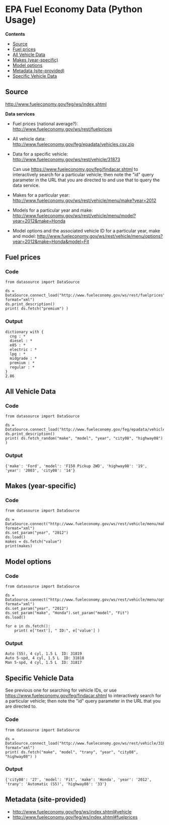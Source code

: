# EPA Fuel Economy Data (Python Usage)

**Contents**
- [Source](#source)
- [Fuel prices](#fuel-prices)
- [All Vehicle Data](#all-vehicle-data)
- [Makes (year-specific)](#makes-year-specific)
- [Model options](#model-options)
- [Metadata (site-provided)](#metadata-site-provided)
- [Specific Vehicle Data](#specific-vehicle-data)


## Source

http://www.fueleconomy.gov/feg/ws/index.shtml

**Data services**

- Fuel prices (national average?): http://www.fueleconomy.gov/ws/rest/fuelprices
- All vehicle data: http://www.fueleconomy.gov/feg/epadata/vehicles.csv.zip
- Data for a specific vehicle: http://www.fueleconomy.gov/ws/rest/vehicle/31873

  Can use https://www.fueleconomy.gov/feg/findacar.shtml to interactively search for a particular vehicle; then note the "id" query parameter in the URL that you are directed to and use that to query the data service.

- Makes for a particular year: http://www.fueleconomy.gov/ws/rest/vehicle/menu/make?year=2012
- Models for a particular year and make: http://www.fueleconomy.gov/ws/rest/vehicle/menu/model?year=2012&make=Honda
- Model options and the associated vehicle ID for a particular year, make and model: http://www.fueleconomy.gov/ws/rest/vehicle/menu/options?year=2012&make=Honda&model=Fit


## Fuel prices

### Code

````
from datasource import DataSource

ds = DataSource.connect_load("http://www.fueleconomy.gov/ws/rest/fuelprices", format="xml")
ds.print_description()
print( ds.fetch("premium") )
````

### Output

````
dictionary with {
  cng : *
  diesel : *
  e85 : *
  electric : *
  lpg : *
  midgrade : *
  premium : *
  regular : *
}
2.86
````

## All Vehicle Data

### Code

````
from datasource import DataSource

ds = DataSource.connect_load("http://www.fueleconomy.gov/feg/epadata/vehicles.csv.zip")
ds.print_description()
print( ds.fetch_random("make", "model", "year", "city08", "highway08") )
````

### Output

````
{'make': 'Ford', 'model': 'F150 Pickup 2WD', 'highway08': '19', 'year': '2003', 'city08': '14'}
````

## Makes (year-specific)

### Code

    from datasource import DataSource

    ds = DataSource.connect("http://www.fueleconomy.gov/ws/rest/vehicle/menu/make", format="xml")
    ds.set_param("year", "2012")
    ds.load()
    makes = ds.fetch("value")
    print(makes)


## Model options

### Code

    from datasource import DataSource

    ds = DataSource.connect("http://www.fueleconomy.gov/ws/rest/vehicle/menu/options", format="xml")
    ds.set_param("year", "2012")
    ds.set_param("make", "Honda").set_param("model", "Fit")
    ds.load()

    for e in ds.fetch():
        print( e['text'], " ID:", e['value'] )

### Output

````
Auto (S5), 4 cyl, 1.5 L  ID: 31819
Auto 5-spd, 4 cyl, 1.5 L  ID: 31818
Man 5-spd, 4 cyl, 1.5 L  ID: 31817
````

## Specific Vehicle Data

See previous one for searching for vehicle IDs, or use https://www.fueleconomy.gov/feg/findacar.shtml to interactively search for a particular vehicle; then note the "id" query parameter in the URL that you are directed to.

### Code

````
from datasource import DataSource

ds = DataSource.connect_load("http://www.fueleconomy.gov/ws/rest/vehicle/31819", format="xml")
print( ds.fetch("make", "model", "trany", "year", "city08", "highway08") )
````

### Output

````
{'city08': '27', 'model': 'Fit', 'make': 'Honda', 'year': '2012', 'trany': 'Automatic (S5)', 'highway08': '33'}
````



## Metadata (site-provided)

- http://www.fueleconomy.gov/feg/ws/index.shtml#vehicle
- http://www.fueleconomy.gov/feg/ws/index.shtml#fuelprices
